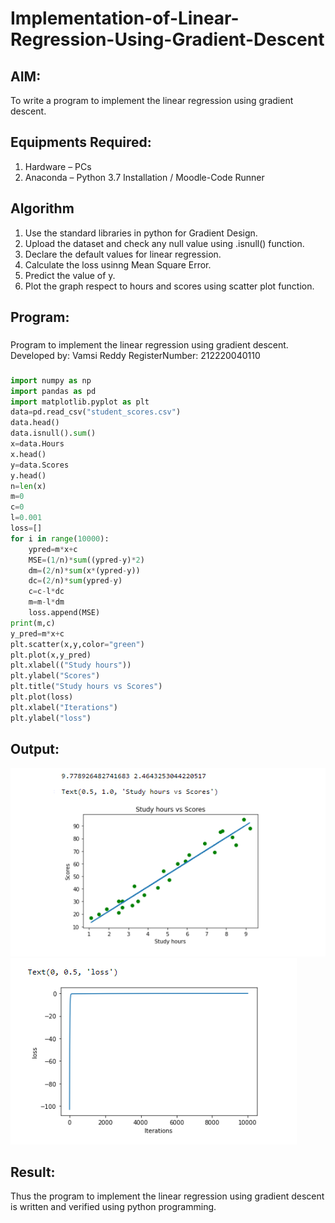 # Implementation-of-Linear-Regression-Using-Gradient-Descent

## AIM:
To write a program to implement the linear regression using gradient descent.

## Equipments Required:
1. Hardware – PCs
2. Anaconda – Python 3.7 Installation / Moodle-Code Runner

## Algorithm
1. Use the standard libraries in python for Gradient Design.
2. Upload the dataset and check any null value using .isnull() function.
3. Declare the default values for linear regression.
4. Calculate the loss usinng Mean Square Error.
5. Predict the value of y.
6. Plot the graph respect to hours and scores using scatter plot function.
## Program:
###
Program to implement the linear regression using gradient descent.
Developed by: Vamsi Reddy
RegisterNumber: 212220040110 
###

```python
import numpy as np
import pandas as pd
import matplotlib.pyplot as plt
data=pd.read_csv("student_scores.csv")
data.head()
data.isnull().sum()
x=data.Hours
x.head()
y=data.Scores
y.head()
n=len(x)
m=0
c=0
l=0.001
loss=[]
for i in range(10000):
    ypred=m*x+c
    MSE=(1/n)*sum((ypred-y)*2)
    dm=(2/n)*sum(x*(ypred-y))
    dc=(2/n)*sum(ypred-y)
    c=c-l*dc
    m=m-l*dm
    loss.append(MSE)
print(m,c)
y_pred=m*x+c
plt.scatter(x,y,color="green")
plt.plot(x,y_pred)
plt.xlabel(("Study hours"))
plt.ylabel("Scores")
plt.title("Study hours vs Scores")
plt.plot(loss)
plt.xlabel("Iterations")
plt.ylabel("loss")
```

## Output:
![linear regression using gradient descent](https://github.com/VamsireddyParvathareddy/Implementation-of-Linear-Regression-Using-Gradient-Descent/blob/main/exp2.png)
![](https://github.com/VamsireddyParvathareddy/Implementation-of-Linear-Regression-Using-Gradient-Descent/blob/main/exp22.png)


## Result:
Thus the program to implement the linear regression using gradient descent is written and verified using python programming.
